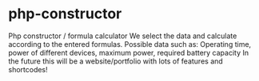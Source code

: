 # php-constructor
Php constructor / formula calculator
We select the data and calculate according to the entered formulas.
Possible data such as: Operating time, power of different devices, maximum power, required battery capacity
In the future this will be a website/portfolio with lots of features and shortcodes!

